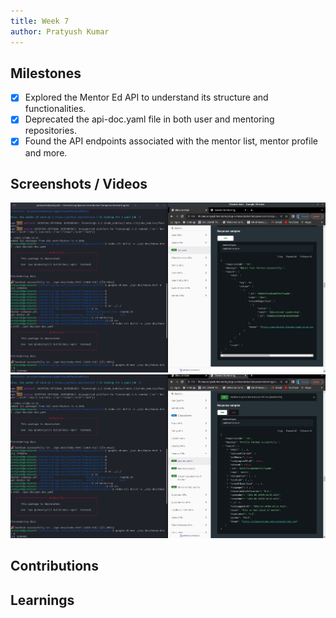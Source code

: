 ```yaml
---
title: Week 7
author: Pratyush Kumar
---
```


## Milestones
- [x] Explored the Mentor Ed API to understand its structure and functionalities.
- [x] Deprecated the api-doc.yaml file in both user and mentoring repositories.
- [x] Found the API endpoints associated with the mentor list, mentor profile and more.
## Screenshots / Videos 
![Alt text](../assets/list_mentors_api.png)
![Alt text](../assets/mentor_profile_api.png)


## Contributions


## Learnings
